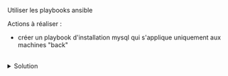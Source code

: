 Utiliser les playbooks ansible

Actions à réaliser :
- créer un playbook d'installation mysql qui s'applique uniquement aux machines "back"

<br>

<details>

<summary>Solution</summary>

Créer le playbook back.yml
```plain
touch playbook/back.yml
```{{exec}}

Utiliser l'éditeur pour créer le playbook qui permet de gérer le frontal
```plain
---

# Ce playbook mets a jour les paquets mysql
- name: installation mysql
  hosts: back
  tasks:
  - name: mysql
    ansible.builtin.package:
      name: "mysql-server"
      state: latest

```

Cette commande jouera le playbook
```plain
ansible-playbook playbook/back.yml
```{{exec}}

Rejouer le playbook pour constater l'idempotence
```
ansible-playbook playbook/back.yml
```

</details>
